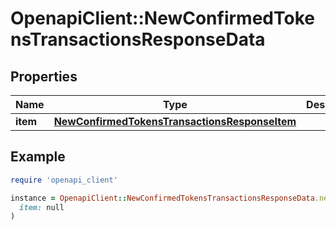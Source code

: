 # OpenapiClient::NewConfirmedTokensTransactionsResponseData

## Properties

| Name | Type | Description | Notes |
| ---- | ---- | ----------- | ----- |
| **item** | [**NewConfirmedTokensTransactionsResponseItem**](NewConfirmedTokensTransactionsResponseItem.md) |  |  |

## Example

```ruby
require 'openapi_client'

instance = OpenapiClient::NewConfirmedTokensTransactionsResponseData.new(
  item: null
)
```

